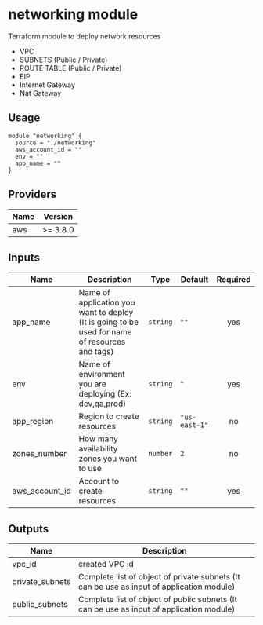 # networking module

Terraform module to deploy network resources

* VPC
* SUBNETS (Public / Private)
* ROUTE TABLE (Public / Private)
* EIP
* Internet Gateway
* Nat Gateway


## Usage


```
module "networking" {
  source = "./networking"
  aws_account_id = ""
  env = ""
  app_name = ""
}
```

## Providers

| Name | Version |
|------|---------|
| aws | >= 3.8.0 |

## Inputs

| Name | Description | Type | Default | Required |
|------|-------------|------|---------|:--------:|
| app_name | Name of application you want to deploy (It is going to be used for name of resources and tags) | `string` | `""` | yes |
| env | Name of environment you are deploying (Ex: dev,qa,prod)  | `string` | `"` | yes |
| app_region | Region to create resources | `string` |    `"us-east-1"`| no |
| zones_number | How many availability zones you want to use | `number` |    `2`| no |
| aws_account_id | Account to create resources | `string` |    `""`| yes |



## Outputs

| Name | Description |
|------|-------------|
| vpc_id | created VPC id |
| private_subnets | Complete list of object of private subnets (It can be use as input of application module) |
| public_subnets | Complete list of object of public subnets (It can be use as input of application module) |
